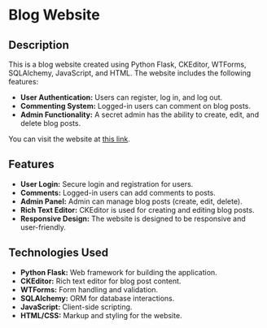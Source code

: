 # Blog Website

## Description

This is a blog website created using Python Flask, CKEditor, WTForms, SQLAlchemy, JavaScript, and HTML. The website includes the following features:

- **User Authentication:** Users can register, log in, and log out.
- **Commenting System:** Logged-in users can comment on blog posts.
- **Admin Functionality:** A secret admin has the ability to create, edit, and delete blog posts.

You can visit the website at [this link](https://blogwebsite-vqrn.onrender.com/).

## Features

- **User Login:** Secure login and registration for users.
- **Comments:** Logged-in users can add comments to posts.
- **Admin Panel:** Admin can manage blog posts (create, edit, delete).
- **Rich Text Editor:** CKEditor is used for creating and editing blog posts.
- **Responsive Design:** The website is designed to be responsive and user-friendly.

## Technologies Used

- **Python Flask:** Web framework for building the application.
- **CKEditor:** Rich text editor for blog post content.
- **WTForms:** Form handling and validation.
- **SQLAlchemy:** ORM for database interactions.
- **JavaScript:** Client-side scripting.
- **HTML/CSS:** Markup and styling for the website.
